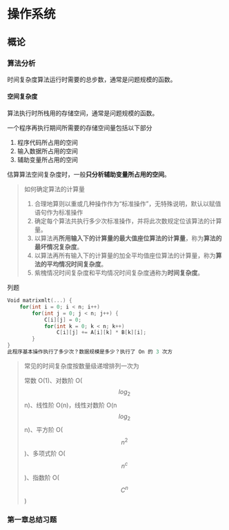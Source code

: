 # 操作系统

## 概论

### 算法分析

时间复杂度算法运行时需要的总步数，通常是问题规模的函数。

#### 空间复杂度

算法执行时所栈用的存储空间，通常是问题规模的函数。

一个程序再执行期间所需要的存储空间量包括以下部分

1. 程序代码所占用的空间
2. 输入数据所占用的空间
3. 辅助变量所占用的空间

估算算法空间复杂度时，一般**只分析辅助变量所占用的空间**。

> 如何确定算法的计算量
>
> 1. 合理地算则以重或几种操作作为“标准操作”，无特殊说明，默认以赋值语句作为标准操作
> 2. 确定每个算法共执行多少次标准操作，并将此次数规定位该算法的计算量。
> 3. 以算法再**所用输入下的计算量的最大值座位算法的计算量**，称为**算法的最坏情况复杂度**。
> 4. 以算法再所有输入下的计算量的加全平均值座位算法的计算量，称为**算法的平均情况时间复杂度**。
> 5. 紫槐情况时间复杂度和平均情况时间复杂度通称为**时间复杂度**。

列题

```c
Void matrixmlt(...) {
    for(int i = 0; i < n; i++)
        for(int j = 0; j < n; j++) {
            C[i][j] = 0;
            for(int k = 0; k < n; k++)
                C[i][j] += A[i][k] * B[k][i];
        }
}
此程序基本操作执行了多少次？数据规模是多少？执行了 On 的 3 次方
```

> 常见的时间复杂度按数量级递增排列一次为
>
> 常数 O(1)、对数阶 O($$log_2$$n)、线性阶 O(n)，线性对数阶 O(n$$log_2$$n)、平方阶 O($$n^2$$)、多项式阶 O($$n^c$$)、指数阶 O($$C^n$$)

### 第一章总结习题

